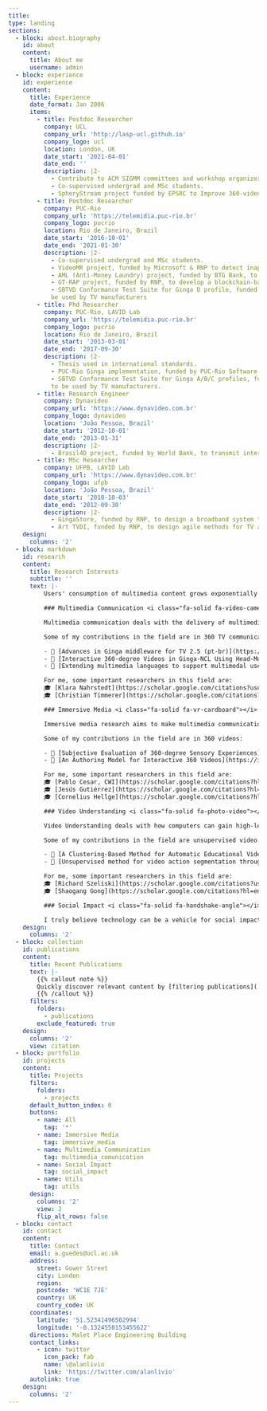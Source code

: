 ```yaml
---
title:
type: landing
sections:
  - block: about.biography
    id: about
    content:
      title: About me
      username: admin
  - block: experience
    id: experience
    content:
      title: Experience
      date_format: Jan 2006
      items:
        - title: Postdoc Researcher
          company: UCL
          company_url: 'http://lasp-ucl.github.io'
          company_logo: ucl
          location: London, UK
          date_start: '2021-04-01'
          date_end: ''
          description: |2-
            - Contribute to ACM SIGMM committees and workshop organizer;
            - Co-supervised undergrad and MSc students.
            - SpheryStream project funded by EPSRC to Improve 360-video streaming with profile-based methods
        - title: Postdoc Researcher
          company: PUC-Rio
          company_url: 'https://telemidia.puc-rio.br'
          company_logo: pucrio
          location: Rio de Janeiro, Brazil
          date_start: '2016-10-01'
          date_end: '2021-01-30'
          description: |2-
            - Co-supervised undergrad and MSc students.
            - VideoMR project, funded by Microsoft & RNP to detect inappropriate content in video scenes;
            - AML (Anti-Money Laundry) project, funded by BTG Bank, to detect financial transactions risk and anomaly detection.
            - GT-RAP project, funded by RNP, to develop a blockchain-based system for academic certificates.
            - SBTVD Conformance Test Suite for Ginga D profile, funded by the Brazilian Ministry of Science and Technology, to
            be used by TV manufacturers
        - title: Phd Researcher
          company: PUC-Rio, LAVID Lab
          company_url: 'https://telemidia.puc-rio.br'
          company_logo: pucrio
          location: Rio de Janeiro, Brazil
          date_start: '2013-03-01'
          date_end: '2017-09-30'
          description: |2-
            - Thesis used in international standards.
            - PUC-Rio Ginga implementation, funded by PUC-Rio Software Licenses, to be used by TV manufacturers;
            - SBTVD Conformance Test Suite for Ginga A/B/C profiles, funded by the Brazilian Ministry of Science and Technology,
            to be used by TV manufacturers.
        - title: Research Engineer
          company: Dynavideo
          company_url: 'https://www.dynavideo.com.br'
          company_logo: dynavideo
          location: 'João Pessoa, Brazil'
          date_start: '2012-10-01'
          date_end: '2013-01-31'
          description: |2-
            - Brasil4D project, funded by World Bank, to transmit interactive TV content with social features to low-income families.
        - title: MSc Researcher
          company: UFPB, LAVID Lab
          company_url: 'https://www.dynavideo.com.br'
          company_logo: ufpb
          location: 'João Pessoa, Brazil'
          date_start: '2010-10-03'
          date_end: '2012-09-30'
          description: |2-
            - GingaStore, funded by RNP, to design a broadband system to deliver TV applications.
            - Art TVDI, funded by RNP, to design agile methods for TV application development.
    design:
      columns: '2'
  - block: markdown
    id: research
    content:
      title: Research Interests
      subtitle: ''
      text: |-
          Users' consumption of multimedia content grows exponentially in Internet, smart devices, social media, and other contexts. Multimedia Systems addresses technological issues for enabling and improving consumption, such as content delivery, adaptation, accessibility and personalization, multimedia for local networks, and others. I am particularly interested in the intersection of Machine Learning and Multimedia Systems. I have contributed to multimedia communication, immersive media, and video understanding.

          ### Multimedia Communication <i class="fa-solid fa-video-camera"></i>

          Multimedia communication deals with the delivery of multimedia data in digital networks. A multimedia communication infrastructure requires components such as protocols, services, middleware, and mechanisms to handle a well-defined quality of service (QoS).

          Some of my contributions in the field are in 360 TV communication and its middleware:

          - 📄 [Advances in Ginga middleware for TV 2.5 (pt-br)](https://set.org.br/news-revista-da-set/artigo-news-revista-da-set/avancos-do-middleware-ginga-para-tv-2-5/)
          - 📄 [Interactive 360-degree Videos in Ginga-NCL Using Head-Mounted-Displays as Second Screen Devices](https://dl.acm.org/doi/abs/10.1145/3428658.3430972)
          - 📄 [Extending multimedia languages to support multimodal user interactions](https://link.springer.com/article/10.1007/s11042-016-3846-8)

          For me, some important researchers in this field are:
          🎓 [Klara Nahrstedt](https://scholar.google.com/citations?user=TW0t25AAAAAJ&hl=en&oi=ao)
          🎓 [Christian Timmerer](https://scholar.google.com/citations?hl=en&user=WqVnh0IAAAAJ)

          ### Immersive Media <i class="fa-solid fa-vr-cardboard"></i>

          Immersive media research aims to make multimedia communications systems more natural and with higher QoE, especially by imitating the physical world through digital simulation. I particularly researched it through VR/360 video and multisensorial aspects.

          Some of my contributions in the field are in 360 videos:

          - 📄 [Subjective Evaluation of 360-degree Sensory Experiences](https://ieeexplore.ieee.org/abstract/document/8901743)
          - 📄 [An Authoring Model for Interactive 360 Videos](https://ieeexplore.ieee.org/abstract/document/9105958)

          For me, some important researchers in this field are:
          🎓 [Pablo Cesar, CWI](https://scholar.google.com/citations?hl=en&user=guRMl5IAAAAJ),
          🎓 [Jesús Gutiérrez](https://scholar.google.com/citations?hl=en&user=t_WCdAsAAAAJ)
          🎓 [Cornelius Hellge](https://scholar.google.com/citations?hl=en&user=Bb3G13cAAAAJ)

          ### Video Understanding <i class="fa-solid fa-photo-video"></i>

          Video Understanding deals with how computers can gain high-level understanding from digital images or videos. Unlike Multimedia Systems' aspects of delivery and feasibility, it aims to analyze multimedia data automatically. Usage scenarios are video retrieval and browsing, anomaly detection, and others.

          Some of my contributions in the field are unsupervised video analysis:

          - 📄 [A Clustering-Based Method for Automatic Educational Video Recommendation Using Deep Face-Features of Lecturers](https://ieeexplore.ieee.org/abstract/document/9327972/)
          - 📄 [Unsupervised method for video action segmentation through spatio-temporal and positional-encoded embeddings](https://dl.acm.org/doi/abs/10.1145/3524273.3528187)

          For me, some important researchers in this field are:
          🎓 [Richard Szeliski](https://scholar.google.com/citations?user=3_u1jHQAAAAJ)
          🎓 [Shaogang Gong](https://scholar.google.com/citations?hl=en&user=Nhi0I8cAAAAJ)

          ### Social Impact <i class="fa-solid fa-handshake-angle"></i>

          I truly believe technology can be a vehicle for social impact, especially in multimedia. Today, multimedia/web/video data are spread and are useful for accessibility, governance transparency, minority inclusion, social justice/activism, etc.
    design:
      columns: '2'
  - block: collection
    id: publications
    content:
      title: Recent Publications
      text: |-
        {{% callout note %}}
        Quickly discover relevant content by [filtering publications](./publication/).
        {{% /callout %}}
      filters:
        folders:
          - publications
        exclude_featured: true
    design:
      columns: '2'
      view: citation
  - block: portfolio
    id: projects
    content:
      title: Projects
      filters:
        folders:
          - projects
      default_button_index: 0
      buttons:
        - name: All
          tag: '*'
        - name: Immersive Media
          tag: immersive_media
        - name: Multimedia Communication
          tag: multimedia_comunication
        - name: Social Impact
          tag: social_impact
        - name: Utils
          tag: utils
      design:
        columns: '2'
        view: 2
        flip_alt_rows: false
  - block: contact
    id: contact
    content:
      title: Contact
      email: a.guedes@ucl.ac.uk
      address:
        street: Gower Street
        city: London
        region:
        postcode: 'WC1E 7JE'
        country: UK
        country_code: UK
      coordinates:
        latitude: '51.52341496502994'
        longitude: '-0.1324558153455622'
      directions: Malet Place Engineering Building
      contact_links:
        - icon: twitter
          icon_pack: fab
          name: \@alanlivio
          link: 'https://twitter.com/alanlivio'
      autolink: true
    design:
      columns: '2'
---
```


